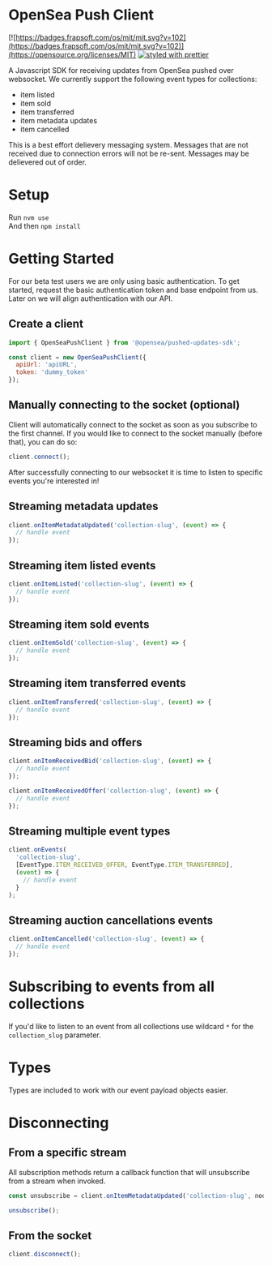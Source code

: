 # OpenSea Push Client

[![https://badges.frapsoft.com/os/mit/mit.svg?v=102](https://badges.frapsoft.com/os/mit/mit.svg?v=102)](https://opensource.org/licenses/MIT)
[![styled with prettier](https://img.shields.io/badge/styled_with-prettier-ff69b4.svg)](https://github.com/prettier/prettier)

A Javascript SDK for receiving updates from OpenSea pushed over websocket. We currently support the following event types for collections:

- item listed
- item sold
- item transferred
- item metadata updates
- item cancelled

This is a best effort delievery messaging system. Messages that are not received due to connection errors will not be re-sent. Messages may be delievered out of order.

# Setup

Run `nvm use`  
And then `npm install`

# Getting Started

For our beta test users we are only using basic authentication. To get started, request the basic authentication token and base endpoint from us. Later on we will align authentication with our API.

## Create a client

```javascript
import { OpenSeaPushClient } from '@opensea/pushed-updates-sdk';

const client = new OpenSeaPushClient({
  apiUrl: 'apiURL',
  token: 'dummy_token'
});
```

## Manually connecting to the socket (optional)

Client will automatically connect to the socket as soon as you subscribe to the first channel.
If you would like to connect to the socket manually (before that), you can do so:

```javascript
client.connect();
```

After successfully connecting to our websocket it is time to listen to specific events you're interested in!

## Streaming metadata updates

```javascript
client.onItemMetadataUpdated('collection-slug', (event) => {
  // handle event
});
```

## Streaming item listed events

```javascript
client.onItemListed('collection-slug', (event) => {
  // handle event
});
```

## Streaming item sold events

```javascript
client.onItemSold('collection-slug', (event) => {
  // handle event
});
```

## Streaming item transferred events

```javascript
client.onItemTransferred('collection-slug', (event) => {
  // handle event
});
```

## Streaming bids and offers

```javascript
client.onItemReceivedBid('collection-slug', (event) => {
  // handle event
});

client.onItemReceivedOffer('collection-slug', (event) => {
  // handle event
});
```

## Streaming multiple event types

```javascript
client.onEvents(
  'collection-slug',
  [EventType.ITEM_RECEIVED_OFFER, EventType.ITEM_TRANSFERRED],
  (event) => {
    // handle event
  }
);
```

## Streaming auction cancellations events

```javascript
client.onItemCancelled('collection-slug', (event) => {
  // handle event
});
```

# Subscribing to events from all collections

If you'd like to listen to an event from all collections use wildcard `*` for the `collection_slug` parameter.

# Types

Types are included to work with our event payload objects easier.

# Disconnecting

## From a specific stream

All subscription methods return a callback function that will unsubscribe from a stream when invoked.

```javascript
const unsubscribe = client.onItemMetadataUpdated('collection-slug', noop);

unsubscribe();
```

## From the socket

```javascript
client.disconnect();
```
